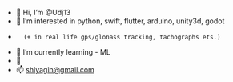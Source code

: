 - 👋 Hi, I’m @Udj13
- 👀 I’m interested in python, swift, flutter, arduino, unity3d, godot
-       (+ in real life gps/glonass tracking, tachographs ets.)
- 🌱 I’m currently learning - ML
- 💞️ 
- 📫 shlyagin@gmail.com

<!---
Udj13/Udj13 is a ✨ special ✨ repository because its `README.md` (this file) appears on your GitHub profile.
You can click the Preview link to take a look at your changes.
--->

